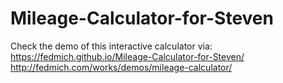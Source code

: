 Mileage-Calculator-for-Steven
=============================

Check the demo of this interactive calculator via:
https://fedmich.github.io/Mileage-Calculator-for-Steven/
http://fedmich.com/works/demos/mileage-calculator/

